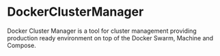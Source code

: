 # DockerClusterManager
Docker Cluster Manager is a tool for cluster management providing production ready environment on top of the Docker Swarm, Machine and Compose.
